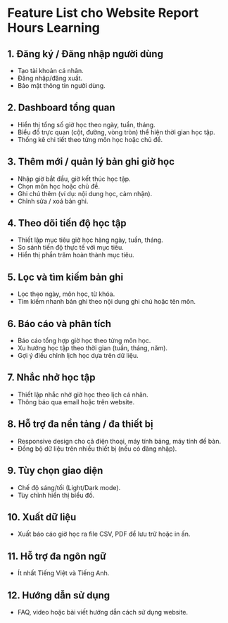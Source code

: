 # Feature List cho Website Report Hours Learning

## 1. Đăng ký / Đăng nhập người dùng
- Tạo tài khoản cá nhân.
- Đăng nhập/đăng xuất.
- Bảo mật thông tin người dùng.

## 2. Dashboard tổng quan
- Hiển thị tổng số giờ học theo ngày, tuần, tháng.
- Biểu đồ trực quan (cột, đường, vòng tròn) thể hiện thời gian học tập.
- Thống kê chi tiết theo từng môn học hoặc chủ đề.

## 3. Thêm mới / quản lý bản ghi giờ học
- Nhập giờ bắt đầu, giờ kết thúc học tập.
- Chọn môn học hoặc chủ đề.
- Ghi chú thêm (ví dụ: nội dung học, cảm nhận).
- Chỉnh sửa / xoá bản ghi.

## 4. Theo dõi tiến độ học tập
- Thiết lập mục tiêu giờ học hàng ngày, tuần, tháng.
- So sánh tiến độ thực tế với mục tiêu.
- Hiển thị phần trăm hoàn thành mục tiêu.

## 5. Lọc và tìm kiếm bản ghi
- Lọc theo ngày, môn học, từ khóa.
- Tìm kiếm nhanh bản ghi theo nội dung ghi chú hoặc tên môn.

## 6. Báo cáo và phân tích
- Báo cáo tổng hợp giờ học theo từng môn học.
- Xu hướng học tập theo thời gian (tuần, tháng, năm).
- Gợi ý điều chỉnh lịch học dựa trên dữ liệu.

## 7. Nhắc nhở học tập
- Thiết lập nhắc nhở giờ học theo lịch cá nhân.
- Thông báo qua email hoặc trên website.

## 8. Hỗ trợ đa nền tảng / đa thiết bị
- Responsive design cho cả điện thoại, máy tính bảng, máy tính để bàn.
- Đồng bộ dữ liệu trên nhiều thiết bị (nếu có đăng nhập).

## 9. Tùy chọn giao diện
- Chế độ sáng/tối (Light/Dark mode).
- Tùy chỉnh hiển thị biểu đồ.

## 10. Xuất dữ liệu
- Xuất báo cáo giờ học ra file CSV, PDF để lưu trữ hoặc in ấn.

## 11. Hỗ trợ đa ngôn ngữ
- Ít nhất Tiếng Việt và Tiếng Anh.

## 12. Hướng dẫn sử dụng
- FAQ, video hoặc bài viết hướng dẫn cách sử dụng website.
